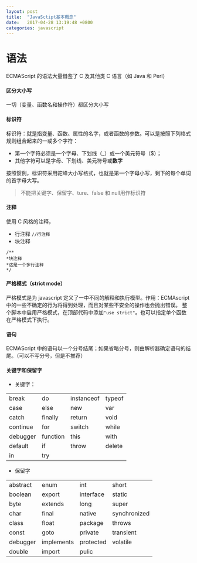 ```yaml
---
layout: post
title:  "JavaSctipt基本概念"
date:   2017-04-28 13:19:48 +0800
categories: javascript
---
```


# 语法
ECMAScript 的语法大量借鉴了 C 及其他类 C 语言（如 Java 和 Perl）
#### 区分大小写
一切（变量、函数名和操作符）都区分大小写
#### 标识符
标识符：就是指变量、函数、属性的名字，或者函数的参数。可以是按照下列格式规则组合起来的一或多个字符：
- 第一个字符必须是一个字母、下划线（_）或一个美元符号（$）；
- 其他字符可以是字母、下划线、美元符号或**数字**

按照惯例，标识符采用驼峰大小写格式，也就是第一个字母小写，剩下的每个单词的首字母大写。
>不能把关键字、保留字、ture、false 和 null用作标识符

#### 注释
使用 C 风格的注释，
- 行注释
`//行注释`
- 块注释
```
/**
*块注释
*这是一个多行注释
*/
```


#### 严格模式（strict mode）
严格模式是为 javascript 定义了一中不同的解释和执行模型。作用：ECMAscript 中的一些不确定的行为将得到处理，而且对某些不安全的操作也会抛出错误。
整个脚本中启用严格模式，在顶部代码中添加`"use strict"`。也可以指定单个函数在严格模式下执行。
#### 语句
ECMAScript 中的语句以一个分号结尾；如果省略分号，则由解析器确定语句的结尾。（可以不写分号，但是不推荐）
#### 关键字和保留字
- 关键字：

|   |   |   |   |
| ------------ | ------------ | ------------ | ------------ |
| break |do   | instanceof   |typeof |
| case        | else | new  | var  |
| catch  | finally  | return  | void  |
| continue  | for  | switch  | while  |
| debugger  | function  | this  | with  |
| default  | if  | throw  | delete  |
| in  | try  |

- 保留字

|   |   |   |   |
| ------------ | ------------ | ------------ | ------------ |
|  abstract | enum  | int  |  short |
|  boolean | export  | interface  |  static |
| byte  | extends  | long  | super  |
|  char | final  | native  | synchronized  |
|  class | float  | package  | throws  |
|  const | goto  | private  | transient  |
| debugger  | implements  | protected  | volatile  |
| double | import | pulic |
